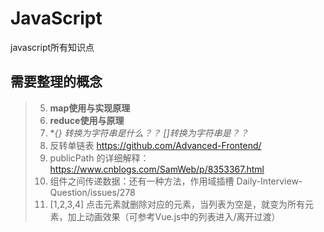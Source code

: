 # JavaScript
javascript所有知识点
## 需要整理的概念
> 5. **map使用与实现原理**
> 6. **reduce使用与原理**
> 7. **{} 转换为字符串是什么？？ []转换为字符串是？？*
> 8. 反转单链表 https://github.com/Advanced-Frontend/
> 9. publicPath 的详细解释： https://www.cnblogs.com/SamWeb/p/8353367.html
> 10. 组件之间传递数据：还有一种方法，作用域插槽
Daily-Interview-Question/issues/278
> 11. [1,2,3,4] 点击元素就删除对应的元素，当列表为空是，就变为所有元素，加上动画效果（可参考Vue.js中的列表进入/离开过渡）